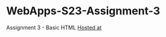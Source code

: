 # WebApps-S23-Assignment-3
Assignment 3 - Basic HTML
[Hosted at](https://44-563-web-apps-s23.github.io/44563-webapps-assignment-3-VinayMeenkeri/)